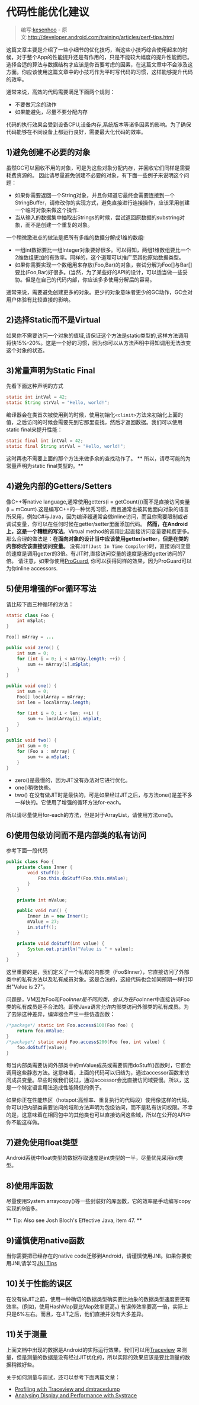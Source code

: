 # 代码性能优化建议

> 编写:[kesenhoo](https://github.com/kesenhoo) - 原文:<http://developer.android.com/training/articles/perf-tips.html>


这篇文章主要是介绍了一些小细节的优化技巧，当这些小技巧综合使用起来的时候，对于整个App的性能提升还是有作用的，只是不能较大幅度的提升性能而已。选择合适的算法与数据结构才应该是你首要考虑的因素，在这篇文章中不会涉及这方面。你应该使用这篇文章中的小技巧作为平时写代码的习惯，这样能够提升代码的效率。

<!-- more -->

通常来说，高效的代码需要满足下面两个规则：

* 不要做冗余的动作
* 如果能避免，尽量不要分配内存

代码的执行效果会受到设备CPU,设备内存,系统版本等诸多因素的影响。为了确保代码能够在不同设备上都运行良好，需要最大化代码的效率。

## 1)避免创建不必要的对象
虽然GC可以回收不用的对象，可是为这些对象分配内存，并回收它们同样是需要耗费资源的。
因此请尽量避免创建不必要的对象，有下面一些例子来说明这个问题：

* 如果你需要返回一个String对象，并且你知道它最终会需要连接到一个StringBuffer，请修改你的实现方式，避免直接进行连接操作，应该采用创建一个临时对象来做这个操作.
* 当从输入的数据集中抽取出Strings的时候，尝试返回原数据的substring对象，而不是创建一个重复的对象。

一个稍微激进点的做法是把所有多维的数据分解成1维的数组:

* 一组int数据要比一组Integer对象要好很多。可以得知，两组1维数组要比一个2维数组更加的有效率。同样的，这个道理可以推广至其他原始数据类型。
* 如果你需要实现一个数组用来存放(Foo,Bar)的对象，尝试分解为Foo[]与Bar[]要比(Foo,Bar)好很多。(当然，为了某些好的API的设计，可以适当做一些妥协。但是在自己的代码内部，你应该多多使用分解后的容易。

通常来说，需要避免创建更多的对象。更少的对象意味者更少的GC动作，GC会对用户体验有比较直接的影响。

## 2)选择Static而不是Virtual
如果你不需要访问一个对象的值域,请保证这个方法是static类型的,这样方法调用将快15%-20%。这是一个好的习惯，因为你可以从方法声明中得知调用无法改变这个对象的状态。

## 3)常量声明为Static Final
先看下面这种声明的方式
```java
static int intVal = 42;
static String strVal = "Hello, world!";
```
编译器会在类首次被使用到的时候，使用初始化`<clinit>`方法来初始化上面的值，之后访问的时候会需要先到它那里查找，然后才返回数据。我们可以使用static final来提升性能：
```java
static final int intVal = 42;
static final String strVal = "Hello, world!";
```
这时再也不需要上面的那个方法来做多余的查找动作了。
** 所以，请尽可能的为常量声明为static final类型的。**

## 4)避免内部的Getters/Setters
像C++等native language,通常使用getters(i = getCount())而不是直接访问变量(i = mCount).这是编写C++的一种优秀习惯，而且通常也被其他面向对象的语言所采用，例如C#与Java，因为编译器通常会做inline访问，而且你需要限制或者调试变量，你可以在任何时候在getter/setter里面添加代码。
**然而，在Android上，这是一个糟糕的写法**。Virtual method的调用比起直接访问变量要耗费更多。那么合理的做法是：**在面向对象的设计当中应该使用getter/setter，但是在类的内部你应该直接访问变量。**
没有`JIT(Just In Time Compiler)`时，直接访问变量的速度是调用getter的3倍。有JIT时,直接访问变量的速度是通过getter访问的7倍。
请注意，如果你使用[ProGuard](http://developer.android.com/tools/help/proguard.html), 你可以获得同样的效果，因为ProGuard可以为你inline accessors.

## 5)使用增强的For循环写法
请比较下面三种循环的方法：

```java
static class Foo {
    int mSplat;
}

Foo[] mArray = ...

public void zero() {
    int sum = 0;
    for (int i = 0; i < mArray.length; ++i) {
        sum += mArray[i].mSplat;
    }
}

public void one() {
    int sum = 0;
    Foo[] localArray = mArray;
    int len = localArray.length;

    for (int i = 0; i < len; ++i) {
        sum += localArray[i].mSplat;
    }
}

public void two() {
    int sum = 0;
    for (Foo a : mArray) {
        sum += a.mSplat;
    }
}
```

* zero()是最慢的，因为JIT没有办法对它进行优化。
* one()稍微快些。
* two() 在没有做JIT时是最快的，可是如果经过JIT之后，与方法one()是差不多一样快的。它使用了增强的循环方法for-each。

所以请尽量使用for-each的方法，但是对于ArrayList，请使用方法one()。

## 6)使用包级访问而不是内部类的私有访问
参考下面一段代码

```java
public class Foo {
    private class Inner {
        void stuff() {
            Foo.this.doStuff(Foo.this.mValue);
        }
    }

    private int mValue;

    public void run() {
        Inner in = new Inner();
        mValue = 27;
        in.stuff();
    }

    private void doStuff(int value) {
        System.out.println("Value is " + value);
    }
}
```

这里重要的是，我们定义了一个私有的内部类（Foo$Inner），它直接访问了外部类中的私有方法以及私有成员对象。这是合法的，这段代码也会如同预期一样打印出"Value is 27"。

问题是，VM因为Foo和Foo$Inner是不同的类，会认为在Foo$Inner中直接访问Foo类的私有成员是不合法的。即使Java语言允许内部类访问外部类的私有成员。为了去除这种差异，编译器会产生一些仿造函数：

```java
/*package*/ static int Foo.access$100(Foo foo) {
    return foo.mValue;
}
/*package*/ static void Foo.access$200(Foo foo, int value) {
    foo.doStuff(value);
}
```

每当内部类需要访问外部类中的mValue成员或需要调用doStuff()函数时，它都会调用这些静态方法。这意味着，上面的代码可以归结为，通过accessor函数来访问成员变量。早些时候我们说过，通过accessor会比直接访问域要慢。所以，这是一个特定语言用法造成性能降低的例子。

如果你正在性能热区（hotspot:高频率、重复执行的代码段）使用像这样的代码，你可以把内部类需要访问的域和方法声明为包级访问，而不是私有访问权限。不幸的是，这意味着在相同包中的其他类也可以直接访问这些域，所以在公开的API中你不能这样做。

## 7)避免使用float类型
Android系统中float类型的数据存取速度是int类型的一半，尽量优先采用int类型。

## 8)使用库函数
尽量使用System.arraycopy()等一些封装好的库函数，它的效率是手动编写copy实现的9倍多。

** Tip: Also see Josh Bloch's Effective Java, item 47. **

## 9)谨慎使用native函数
当你需要把已经存在的native code迁移到Android，请谨慎使用JNI。如果你要使用JNI,请学习[JNI Tips](http://developer.android.com/guide/practices/jni.html)

## 10)关于性能的误区
在没有做JIT之前，使用一种确切的数据类型确实要比抽象的数据类型速度要更有效率。(例如，使用HashMap要比Map效率更高。) 有误传效率要高一倍，实际上只是6%左右。而且，在JIT之后，他们直接并没有大多差异。

## 11)关于测量
上面文档中出现的数据是Android的实际运行效果。我们可以用[Traceview](http://developer.android.com/tools/debugging/debugging-tracing.html) 来测量，但是测量的数据是没有经过JIT优化的，所以实际的效果应该是要比测量的数据稍微好些。

关于如何测量与调试，还可以参考下面两篇文章：

* [Profiling with Traceview and dmtracedump](http://developer.android.com/tools/debugging/debugging-tracing.html)
* [Analysing Display and Performance with Systrace](http://developer.android.com/tools/debugging/systrace.html)
